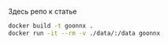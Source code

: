 Здесь репо к статье

```bash
docker build -t goonnx .
docker run -it --rm -v ./data/:/data goonnx
```
